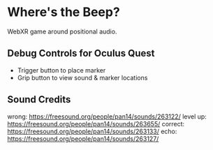 # Where's the Beep?

WebXR game around positional audio.

## Debug Controls for Oculus Quest
- Trigger button to place marker
- Grip button to view sound & marker locations

## Sound Credits
wrong: https://freesound.org/people/pan14/sounds/263122/
level up: https://freesound.org/people/pan14/sounds/263655/
correct: https://freesound.org/people/pan14/sounds/263133/
echo: https://freesound.org/people/pan14/sounds/263127/
